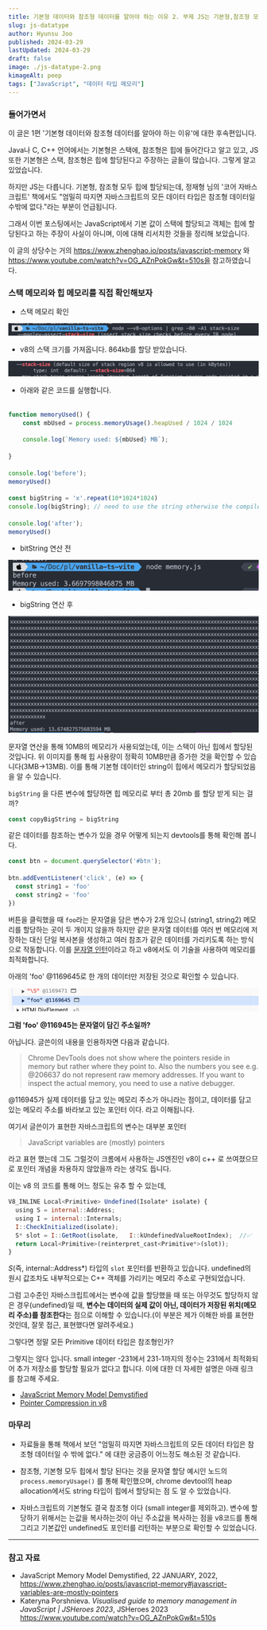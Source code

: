 ```yaml
---
title: 기본형 데이터와 참조형 데이터를 알아야 하는 이유 2. 부제 JS는 기본형,참조형 모두 힙에 할당된다. 
slug: js-datatype
author: Hyunsu Joo
published: 2024-03-29
lastUpdated: 2024-03-29
draft: false
image: ./js-datatype-2.png
kimageAlt: peep
tags: ["JavaScript", "데이터 타입 메모리"]
---
```


### 들어가면서

이 글은 1편 '기본형 데이터와 참조형 데이터를 알아야 하는 이유'에 대한 후속편입니다.

Java나 C, C++ 언어에서는 기본형은 스택에, 참조형은 힙에 들어간다고 알고 있고, JS 또한 기본형은 스택, 참조형은 힙에 할당된다고 주장하는 글들이 많습니다. 그렇게 알고 있었습니다.

하지만 JS는 다릅니다. 기본형, 참조형 모두 힙에 할당되는데, 정재형 님의 '코어 자바스크립트' 책에서도 "엄밀히 따지면 자바스크립트의 모든 데이터 타입은 참조형 데이터일 수밖에 없다."라는 부분이 언급됩니다.

그래서 이번 포스팅에서는 JavaScript에서 기본 값이 스택에 할당되고 객체는 힙에 할당된다고 하는 주장이 사실이 아니며, 이에 대해 리서치한 것들을 정리해 보았습니다.

이 글의 상당수는 거의 https://www.zhenghao.io/posts/javascript-memory 와 https://www.youtube.com/watch?v=OG_AZnPokGw&t=510s을 참고하였습니다.  

### 스택 메모리와 힙 메모리를 직접 확인해보자 

- 스택 메모리 확인  

![asking_stack_memory](../images/js-datatype-2-image-2.png)  
  

  
    



- v8의 스택 크기를 가져옵니다. 864kb를 할당 받았습니다.  

![alt text](../images/js-datatype-2-image-1.png)  

- 아래와 같은 코드를 실행합니다.  

```javascript

function memoryUsed() {
    const mbUsed = process.memoryUsage().heapUsed / 1024 / 1024
    
    console.log(`Memory used: ${mbUsed} MB`);
    
}

console.log('before');
memoryUsed()

const bigString = 'x'.repeat(10*1024*1024)
console.log(bigString); // need to use the string otherwise the compiler would just optimize it into nothingness

console.log('after');
memoryUsed()  
```

- bitString 연산 전  


![alt text](../images/js-datatype-2-image-3.png)

- bigString 연산 후  

![alt text](../images/js-datatype-2-image.png)  


문자열 연산을 통해 10MB의 메모리가 사용되었는데, 이는 스택이 아닌 힙에서 할당된 것입니다. 위 이미지를 통해 힙 사용량이 정확히 10MB만큼 증가한 것을 확인할 수 있습니다(3MB->13MB). 이를 통해 기본형 데이터인 string이 힙에서 메모리가 할당되었음을 알 수 있습니다. 

`bigString` 을 다른 변수에 할당하면 힙 메모리로 부터 총 20mb 를 할당 받게 되는 걸까?

```javascript
const copyBigString = bigString
```

같은 데이터를 참조하는 변수가 있을 경우 어떻게 되는지 devtools를 통해 확인해 봅니다.  

```javascript
const btn = document.querySelector('#btn');

btn.addEventListener('click', (e) => {
  const string1 = 'foo'
  const string2 = 'foo'
})

```

버튼을 클릭했을 때 `foo`라는 문자열을 담은 변수가 2개 있으니 (string1, string2) 메모리를 할당하는 곳이 두 개이지 않을까 하지만 같은 문자열 데이터를 여러 번 메모리에 저장하는 대신 단일 복사본을 생성하고 여러 참조가 같은 데이터를 가리키도록 하는 방식으로 작동합니다. 이를 [문자열 인턴]()이라고 하고 v8에서도 이 기술을 사용하여 메모리를 최적화합니다.

아래의 'foo' @1169645로 한 개의 데이터만 저장된 것으로 확인할 수 있습니다.  

![alt text](../images/js-datatype-2-image-4.png)  




**그럼 'foo' @116945는 문자열이 담긴 주소일까?**

아닙니다. 글쓴이의 내용을 인용하자면 다음과 같습니다.

> Chrome DevTools does not show where the pointers reside in memory but rather where they point to. Also the numbers you see e.g. @206637 do not represent raw memory addresses. If you want to inspect the actual memory, you need to use a native debugger.



@116945가 실제 데이터를 담고 있는 메모리 주소가 아니라는 점이고, 데이터를 담고 있는 메모리 주소를 바라보고 있는 포인터 이다. 라고 이해됩니다. 

여기서 글쓴이가 표현한 자바스크립트의 변수는 대부분 포인터
>JavaScript variables are (mostly) pointers

라고 표현 했는데 그도 그럴것이 크롬에서 사용하는 JS엔진인 v8이 c++ 로 쓰여졌으므로 포인터 개념을 차용하지 않았을까 라는 생각도 듭니다. 

이는 v8 의 코드를 통해 어느 정도는 유추 할 수 있는데, 
```javascript
V8_INLINE Local<Primitive> Undefined(Isolate* isolate) {
  using S = internal::Address;
  using I = internal::Internals;
  I::CheckInitialized(isolate);
  S* slot = I::GetRoot(isolate,   I::kUndefinedValueRootIndex);  //✅ 
  return Local<Primitive>(reinterpret_cast<Primitive*>(slot));
}

``` 
  
*S*(즉, internal::Address*) 타입의 `slot` 포인터를 반환하고 있습니다.
undefined의 원시 값조차도 내부적으로는 C++ 객체를 가리키는 메모리 주소로 구현되었습니다.
 
그럼 고수준인 자바스크립트에서는 변수에 값을 할당했을 때 또는 아무것도 할당하지 않은 경우(undefined)일 때, **변수는 데이터의 실제 값이 아닌, 데이터가 저장된 위치(메모리 주소)를 참조한다**는 점으로 이해할 수 있습니다.(이 부분은 제가 이해한 바를 표현한 것인데, 잘못 접근, 표현했다면 알려주세요.)


그렇다면 정말 모든 Primitive 데이터 타입은 참조형인가? 

그렇지는 않다 입니다. small integer -231에서 231-1까지의 정수는 231에서 최적화되어 추가 저장소를 할당할 필요가 없다고 합니다. 이에 대한 더 자세한 설명은  아래 링크를 참고해 주세요.
- [JavaScript Memory Model Demystified](https://www.zhenghao.io/posts/javascript-memory#javascript-variables-are-mostly-pointers)
- [Pointer Compression in v8](https://v8.dev/blog/pointer-compression#value-tagging-in-v8) 
### 마무리 

- 자료들을 통해 책에서 보던 "엄밀히 따지면 자바스크립트의 모든 데이터 타입은 참조형 데이터일 수 밖에 없다." 에 대한 궁금증이 어느정도 해소된 것 같습니다.

- 참조형, 기본형 모두 힙에서 할당 된다는 것을  문자열 할당 예시인 노드의 `process.memoryUsage()` 를 통해  확인했으며, chrome devtool의 heap allocation에서도 string 타입이 힙에서 할당되는 점 도 알 수 있었습니다. 

- 자바스크립트의 기본형도 결국 참조형 이다 (small integer를 제외하고). 변수에 할당하기 위해서는 는값을 복사하는것이 아닌 주소값을 복사하는 점을 v8코드를 통해 그리고 기본값인 undefined도 포인터를 리턴하는 부분으로 확인할 수 있었습니다. 

---
### 참고 자료 
- JavaScript Memory Model Demystified, 22 JANUARY, 2022, https://www.zhenghao.io/posts/javascript-memory#javascript-variables-are-mostly-pointers
- Kateryna Porshnieva.  _Visualised guide to memory management in JavaScript | JSHeroes 2023_, JSHeroes 2023 https://www.youtube.com/watch?v=OG_AZnPokGw&t=510s






